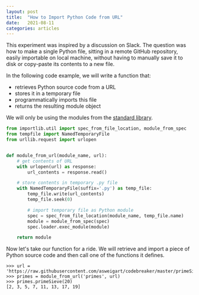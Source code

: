```yaml
---
layout: post
title:  "How to Import Python Code from URL"
date:   2021-08-11
categories: articles
---
```


This experiment was inspired by a discussion on Slack.
The question was how to make a single Python file, sitting in a remote
GitHub repository, easily importable on local machine, without having to
manually save it to disk or copy-paste its contents to a new file.

In the following code example, we will write a function that:
 - retrieves Python source code from a URL
 - stores it in a temporary file
 - programmatically imports this file
 - returns the resulting module object

We will only be using the modules from the [standard library][stdlib].

```python
from importlib.util import spec_from_file_location, module_from_spec
from tempfile import NamedTemporaryFile
from urllib.request import urlopen


def module_from_url(module_name, url):
    # get contents of URL
    with urlopen(url) as response:
        url_contents = response.read()

    # store contents in temporary .py file
    with NamedTemporaryFile(suffix='.py') as temp_file:
        temp_file.write(url_contents)
        temp_file.seek(0)

        # import temporary file as Python module
        spec = spec_from_file_location(module_name, temp_file.name)
        module = module_from_spec(spec)
        spec.loader.exec_module(module)

    return module
```

Now let's take our function for a ride. We will retrieve and import a piece
of Python source code and then call one of the functions it defines.

```
>>> url = 'https://raw.githubusercontent.com/asweigart/codebreaker/master/primeSieve.py'
>>> primes = module_from_url('primes', url)
>>> primes.primeSieve(20)
[2, 3, 5, 7, 11, 13, 17, 19]
```

[stdlib]: https://docs.python.org/3/library/
